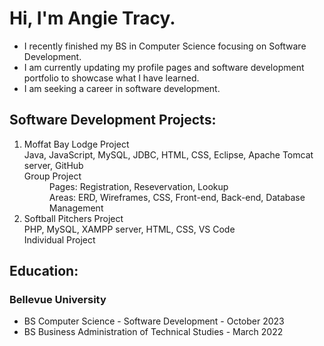 <h1>Hi, I'm Angie Tracy.</h1>

<!--
**atracy23/atracy23** is a ✨ _special_ ✨ repository because its `README.md` (this file) appears on your GitHub profile.
-->

<ul>
  <li>I recently finished my BS in Computer Science focusing on Software Development.</li>
  <li>I am currently updating my profile pages and software development portfolio to showcase what I have learned.</li>
  <li>I am seeking a career in software development.</li>
</ul>

<h2><b>Software Development Projects:</b></h2>
<ol>
  <li>Moffat Bay Lodge Project
      <dt>Java, JavaScript, MySQL, JDBC, HTML, CSS, Eclipse, Apache Tomcat server, GitHub</dt>
      <dt>Group Project
          <dd>Pages: Registration, Resevervation, Lookup</dd>
          <dd>Areas: ERD, Wireframes, CSS, Front-end, Back-end, Database Management</dd>
      </dt>
  </li>
  <li>Softball Pitchers Project
      <dt>PHP, MySQL, XAMPP server, HTML, CSS, VS Code</dt>
      <dt>Individual Project</dt>
  </li>
</ol>

<h2><b>Education:</b></h2>
<h3><b>Bellevue University</b></h3>
<ul>
  <li>BS Computer Science - Software Development - October 2023</li>
  <li>BS Business Administration of Technical Studies - March 2022</li>
</ul>

